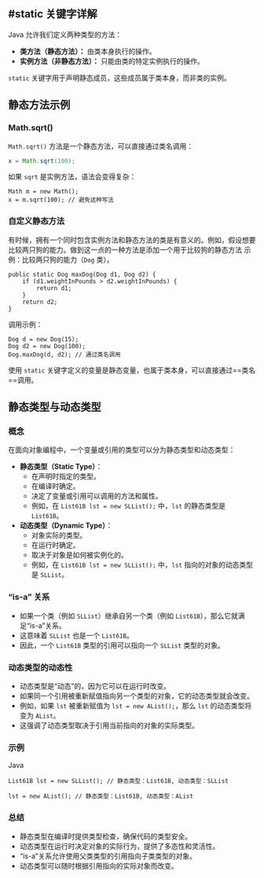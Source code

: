 
## #static 关键字详解

Java 允许我们定义两种类型的方法：

* **类方法（静态方法）：** 由类本身执行的操作。
* **实例方法（非静态方法）：** 只能由类的特定实例执行的操作。

`static` 关键字用于声明静态成员，这些成员属于类本身，而非类的实例。

## 静态方法示例

### Math.sqrt()

`Math.sqrt()` 方法是一个静态方法，可以直接通过类名调用：

```java
x = Math.sqrt(100);
```

如果 `sqrt` 是实例方法，语法会变得复杂：

```
Math m = new Math();
x = m.sqrt(100); // 避免这种写法
```

### 自定义静态方法
有时候，拥有一个同时包含实例方法和静态方法的类是有意义的。例如，假设想要比较两只狗的能力。做到这一点的一种方法是添加一个用于比较狗的静态方法
示例：比较两只狗的能力（`Dog` 类）。

```
public static Dog maxDog(Dog d1, Dog d2) {
    if (d1.weightInPounds > d2.weightInPounds) {
        return d1;
    }
    return d2;
}
```

调用示例：


```
Dog d = new Dog(15);
Dog d2 = new Dog(100);
Dog.maxDog(d, d2); // 通过类名调用
```

使用 `static` 关键字定义的变量是静态变量，也属于类本身，可以直接通过==类名==调用。

## 静态类型与动态类型

### 概念

在面向对象编程中，一个变量或引用的类型可以分为静态类型和动态类型：

- **静态类型（Static Type）**：
    - 在声明时指定的类型。
    - 在编译时确定。
    - 决定了变量或引用可以调用的方法和属性。
    - 例如，在 `List61B lst = new SLList();` 中，`lst` 的静态类型是 `List61B`。
- **动态类型（Dynamic Type）**：
    - 对象实际的类型。
    - 在运行时确定。
    - 取决于对象是如何被实例化的。
    - 例如，在 `List61B lst = new SLList();` 中，`lst` 指向的对象的动态类型是 `SLList`。

### “is-a” 关系

- 如果一个类（例如 `SLList`）继承自另一个类（例如 `List61B`），那么它就满足“is-a”关系。
- 这意味着 `SLList` 也是一个 `List61B`。
- 因此，一个 `List61B` 类型的引用可以指向一个 `SLList` 类型的对象。

### 动态类型的动态性

- 动态类型是“动态”的，因为它可以在运行时改变。
- 如果同一个引用被重新赋值指向另一个类型的对象，它的动态类型就会改变。
- 例如，如果 `lst` 被重新赋值为 `lst = new AList();`，那么 `lst` 的动态类型将变为 `AList`。
- 这强调了动态类型取决于引用当前指向的对象的实际类型。

### 示例

Java

```
List61B lst = new SLList(); // 静态类型：List61B, 动态类型：SLList

lst = new AList(); // 静态类型：List61B, 动态类型：AList
```

### 总结

- 静态类型在编译时提供类型检查，确保代码的类型安全。
- 动态类型在运行时决定对象的实际行为，提供了多态性和灵活性。
- “is-a”关系允许使用父类类型的引用指向子类类型的对象。
- 动态类型可以随时根据引用指向的实际对象而改变。

